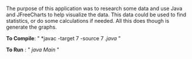 The purpose of this application was to research some data and use Java and JFreeCharts to help visualize the data. This data could be used
to find statistics, or do some calculations if needed. All this does though is generate the graphs. 

**To Compile**: " *javac -target 7 -source 7 *.java* "

**To Run** : " *java Main* "
